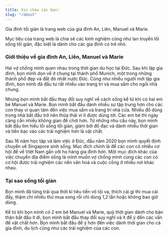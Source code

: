 ```yaml
---
title: Xin chào các bạn!
slug: "/about"
---
```


Gia đình tối giản là trang web của gia đình An, Liên, Manuel và Marie.

Mục tiêu của trang web là chia sẻ các kinh nghiệm cũng như lan truyền lối sống tối giản, đặc biệt là dành cho các gia đình có trẻ nhỏ.

### Giới thiệu về gia đình An, Liên, Manuel và Marie

Hai vợ chồng mình quen nhau trong thời gian du học tại Đức. Sau khi lập gia đình, bọn mình dọn về ở chung tại thành phố Munich, một trong những thành phố đẹp và đắt đỏ nhất nước Đức. Cũng như nhiều người mới lập gia đình, bọn mình đã đầu tư rất nhiều vào trang trí và mua sắm cho ngồi nhà chung. 

Nhưng bọn mình bắt đầu thay đổi suy nghĩ về cách sống kể từ khi có hai em bé Manuel và Marie. Bọn mình bắt đầu dành nhiều sự tập trung hơn cho các con thay vì quan tâm đến việc mua sắm và trang trí nhà cửa. Nhiều đồ dùng trong nhà bắt đầu trở nên thừa thãi vì ít được dùng tới. Các em bé thì ngày càng cần nhiều không gian để chơi hơn. Từ những nhu cầu này, bọn mình bắt đầu tìm hiểu lối sống tối giản, giảm bới đồ đạc và dành nhiều thời gian và tiền bạc vào các trải nghiệm hơn là vật chất.

Sau 16 năm học tập và làm việc ở Đức, đầu năm 2020 bọn mình quyết định chuyển về Singapore sinh sống. Mục đích chính là để các con có nhiều cơ hội để về Việt Nam gần với họ hàng gia đình hơn. Một mục đích khác của việc chuyển địa điểm sống là mình muốn vợ chồng mình cùng các con có cơ hội được trải nghiệm các nền văn hoá và cuộc cống ở nhiều nơi khác nhau. 

### Tại sao sống tối giản

Bọn mình đã từng trải qua thời kì tiêu tiền vô tội vạ, thích cái gì thì mua cái đấy, thậm chí nhiều thứ mua xong rồi chỉ dùng 1,2 lần hoặc không bao giờ dùng. 

Kể từ khi bọn mình có 2 em bé Manuel và Marie, quỹ thời gian dành cho bản thân bắt đầu ít đi, bọn mình bắt đầu thay đổi suy nghĩ và ít để ý đến các vấn đề vật chất hơn. Bọn mình bắt đầu để ý hơn đến việc dành thời gian cho cả gia đình, du lịch cũng như các trải nghiệm của các con.